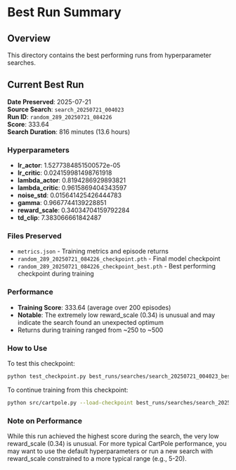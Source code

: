 # Best Run Summary

## Overview
This directory contains the best performing runs from hyperparameter searches.

## Current Best Run

**Date Preserved**: 2025-07-21  
**Source Search**: `search_20250721_004023`  
**Run ID**: `random_289_20250721_084226`  
**Score**: 333.64  
**Search Duration**: 816 minutes (13.6 hours)

### Hyperparameters
- **lr_actor**: 1.5277384851500572e-05
- **lr_critic**: 0.024159981498761918
- **lambda_actor**: 0.8194286929893821
- **lambda_critic**: 0.9615869404343597
- **noise_std**: 0.015641425426444783
- **gamma**: 0.9667744139228851
- **reward_scale**: 0.34034704159792284
- **td_clip**: 7.383066661842487

### Files Preserved
- `metrics.json` - Training metrics and episode returns
- `random_289_20250721_084226_checkpoint.pth` - Final model checkpoint
- `random_289_20250721_084226_checkpoint_best.pth` - Best performing checkpoint during training

### Performance
- **Training Score**: 333.64 (average over 200 episodes)
- **Notable**: The extremely low reward_scale (0.34) is unusual and may indicate the search found an unexpected optimum
- Returns during training ranged from ~250 to ~500

### How to Use
To test this checkpoint:
```bash
python test_checkpoint.py best_runs/searches/search_20250721_004023_best/random_289_20250721_084226/random_289_20250721_084226_checkpoint_best.pth --num-episodes 50 --visual
```

To continue training from this checkpoint:
```bash
python src/cartpole.py --load-checkpoint best_runs/searches/search_20250721_004023_best/random_289_20250721_084226/random_289_20250721_084226_checkpoint_best.pth --training-mode true --visual
```

### Note on Performance
While this run achieved the highest score during the search, the very low reward_scale (0.34) is unusual. For more typical CartPole performance, you may want to use the default hyperparameters or run a new search with reward_scale constrained to a more typical range (e.g., 5-20).